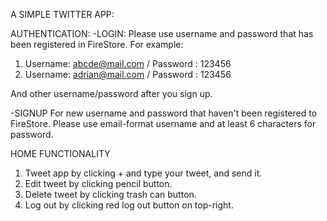 A SIMPLE TWITTER APP:

AUTHENTICATION:
-LOGIN:
Please use username and password that has been registered in FireStore.
For example:
1. Username: abcde@mail.com / Password : 123456
2. Username: adrian@mail.com / Password : 123456

And other username/password after you sign up.


-SIGNUP
For new username and password that haven't been registered to FireStore.
Please use email-format username and at least 6 characters for password.



HOME FUNCTIONALITY

1. Tweet app by clicking + and type your tweet, and send it.
2. Edit tweet by clicking pencil button.
3. Delete tweet by clicking trash can button. 
4. Log out by clicking red log out button on top-right.